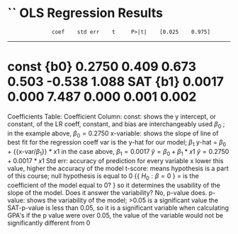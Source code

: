 ``
							OLS Regression Results                            
================================================

                  coef    std err    t     P>|t|    [0.025    0.975]
-----------------------------------------------------------------------------
const {b0}     0.2750      0.409      0.673      0.503      -0.538       1.088
 SAT  {b1}     0.0017      0.000      7.487      0.000       0.001       0.002
================================================
Coefficients Table:
	Coefficient Column:
		const: shows the y intercept, or constant, of the LR
				coeff, constant, and bias are interchangeably used
				$\beta_0$ ; in the example above, $\beta_0 = 0.2750$
		x-variable: shows the slope of line of best fit for the regression
				coeff var is the y-hat for our model; $\beta_1$
				y-hat = $\beta_0$ + {{x-var/$\beta_1$}} * x1
					in the case above, $\beta_1 = 0.0017$
							$\hat{y} = \beta_0 + \beta_1 * x1$
							$\hat{y} = 0.2750 + 0.0017 * x1$
		Std err:
				accuracy of prediction for every variable x
				lower this value, higher the accuracy of the model
			t-score:
				means hypothesis is a part of this course; null hypothesis is equal to 0 {{ $H_0 : \beta = 0$ } = is the coefficient of the model equal to 0? } so it determines the usability of the slope of the model. Does it answer the variability? No, p-value does.
			p-value:
				shows the variability of the model; >0.05 is a significant value
				the SAT-p-value is less than 0.05, so it is a significant variable when calculating GPA's
				if the p value were over 0.05, the value of the variable would not be significantly different from 0
				